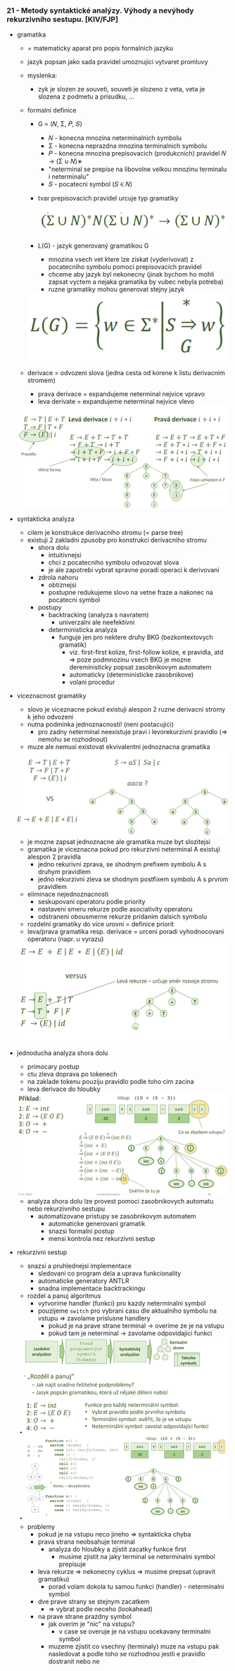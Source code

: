 ### 21 - Metody syntaktické analýzy. Výhody a nevýhody rekurzivního sestupu. [KIV/FJP]

- gramatika
  - = matematicky aparat pro popis formalnich jazyku
  - jazyk popsan jako sada pravidel umoznujici vytvaret promluvy
  - myslenka:
    - zyk je slozen ze souveti, souveti je slozeno z veta, veta je slozena z podmetu a prisudku, ...
  - formalni definice
    - G = (𝑁, Σ, 𝑃, 𝑆)
      - 𝑁 - konecna mnozina neterminalnich symbolu
      - Σ - konecna neprazdna mnozina terminalnich symbolu
      - 𝑃 - konecna mnozina prepisovacich (produkcnich) pravidel 𝑁 → (Σ ∪ 𝑁)∗
      - "neterminal se prepise na libovolne velkou mnozinu terminalu i neterminalu"
      - 𝑆 - pocatecni symbol (𝑆 ∈ 𝑁)
    - tvar prepisovacich pravidel urcuje typ gramatiky

        <img src="img/21/01.png">

    - L(G) - jazyk generovaný gramatikou G
      - mnozina vsech vet ktere lze ziskat (vyderivovat) z pocatecniho symbolu pomoci prepisovacich pravidel
      - chceme aby jazyk byl nekonecny (jinak bychom ho mohli zapsat vyctem a nejaka gramatika by vubec nebyla potreba)
      - ruzne gramatiky mohou generovat stejny jazyk

    <img src="img/21/02.png">

  - derivace = odvozeni slova (jedna cesta od korene k listu derivacnim stromem)
    - prava derivace = expandujeme neterminal nejvice vpravo
    - leva derivate = expandujeme neterminal nejvice vlevo

  <img src="img/21/03.png">

- syntakticka analyza
  - cilem je konstrukce derivacniho stromu (= parse tree)
  - existuji 2 zakladni zpusoby pro konstrukci derivacniho stromu
    - shora dolu
      - intuitivnejsi
      - chci z pocatecniho symbolu odvozovat slova
      - je ale zapotrebi vybrat spravne poradi operaci k derivovani
    - zdrola nahoru
      - obtiznejsi
      - postupne redukujeme slovo na vetne fraze a nakonec na pocatecni symbol
    - postupy
      - backtracking (analyza s navratem)
        - univerzalni ale neefektivni
      - deterministicka analyza
        - funguje jen pro nektere druhy BKG (bezkontextovych gramatik)
          - viz. first-first kolize, first-follow kolize, e pravidla, atd => poze podmnozinu vsech BKG je mozne dereministicky popsat zasobnikovym automatem
          - automaticky (deterministicke zasobnikove)
          - volani procedur

- viceznacnost gramatiky
  - slovo je viceznacne pokud existuji alespon 2 ruzne derivacni stromy k jeho odvozeni
  - nutna podminka jednoznacnosti! (neni postacujici)
    - pro zadny neterminal neexistuje pravi i levorekurzivni pravidlo (=> nemohu se rozhodnout)
  - muze ale nemusi existovat ekvivalentni jednoznacna gramatika

  <img src="img/21/04.png">

  - je mozne zapsat jednoznacne ale gramatika muze byt slozitejsi
  - gramatika je viceznacna pokud pro rekurzivni neterminal A existuji alespon 2 pravidla
    - jedno rekurivni zprava, se shodnym prefixem symbolu A s druhym pravidlem
    - jedno rekurzivni zleva se shodnym postfixem symbolu A s prvnim pravidlem
  - eliminace nejednoznacnosti
    - seskupovani operatoru podle priority
    - nastaveni smeru rekurze podle asociativity operatoru
    - odstraneni obousmerne rekurze pridanim dalsich symbolu
  - rozdelni gramatiky do vice urovni = definice priorit
  - leva/prava gramatika resp. derivace = urceni poradi vyhodnocovani operatoru (napr. u vyrazu)

  <img src="img/21/05.png">

- jednoducha analyza shora dolu
  - primocary postup
  - ctu zleva doprava po tokenech
  - na zaklade tokenu pouziju pravidlo podle toho cim zacina
  - leva derivace do hloubky

  <img src="img/21/06.png">

  - analyza shora dolu lze provest pomoci zasobnikovych automatu nebo rekurzivniho sestupu
    - automatizovane pristupy se zasobnikovym automatem
      - automaticke generovani gramatik
      - snazsi formalni postup
      - mensi kontrola nez rekurzivni sestup

- rekurzivni sestup
  - snazsi a pruhlednejsi implementace
    - sledovani co program dela a uprava funkcionality
    - automaticke generatory ANTLR
    - snadna implementace backtrackingu
  - rozdel a panuj algoritmus
    - vytvorime handler (funkci) pro kazdy neterminalni symbol
    - pouzijeme `switch` pro vybrani casu dle aktualniho symbolu na vstupu => zavolame prislusne handlery
      - pokud je na prave strane terminal -> overime ze je na vstupu
      - pokud tam je neterminal -> zavolame odpovidajici funkci

  <img src="img/21/07.png">

  - problemy
    - pokud je na vstupu neco jineho => syntakticka chyba
    - prava strana neobsahuje terminal
      - analyza do hloubky a zjistit zacatky funkce first
        - musime zjistit na jaky terminal se neterminalni symbol prepisuje
    - leva rekurze => nekonecny cyklus => musime prepsat (upravit gramatiku)
      - porad volam dokola tu samou funkci (handler) - neterminalni symbol
    - dve prave strany se stejnym zacatkem
      - => vybrat podle neceho (lookahead)
    - na prave strane prazdny symbol
      - jak overim je "nic" na vstupu?
        - v case se overuje je na vstupu ocekavany terminalni symbol
      - muzeme zjistit co vsechny (terminaly) muze na vstupu pak nasledovat a podle toho se rozhodnou jestli e pravidlo dostranit nebo ne
